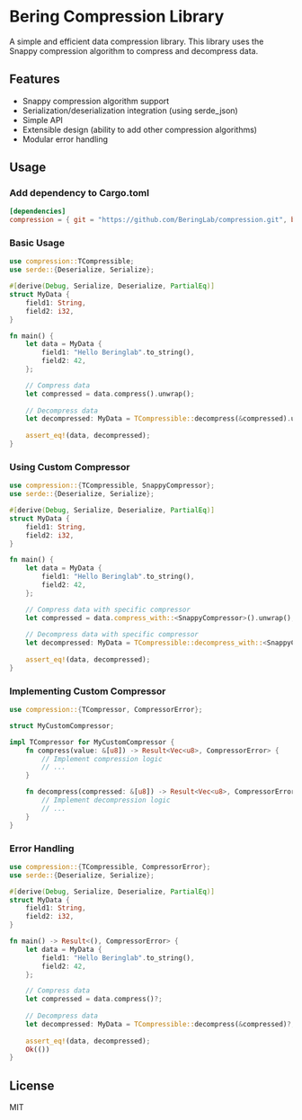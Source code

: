 # Bering Compression Library

A simple and efficient data compression library. This library uses the Snappy compression algorithm to compress and decompress data.

## Features

- Snappy compression algorithm support
- Serialization/deserialization integration (using serde_json)
- Simple API
- Extensible design (ability to add other compression algorithms)
- Modular error handling

## Usage

### Add dependency to Cargo.toml

```toml
[dependencies]
compression = { git = "https://github.com/BeringLab/compression.git", branch = "main" }
```

### Basic Usage

```rust
use compression::TCompressible;
use serde::{Deserialize, Serialize};

#[derive(Debug, Serialize, Deserialize, PartialEq)]
struct MyData {
    field1: String,
    field2: i32,
}

fn main() {
    let data = MyData {
        field1: "Hello Beringlab".to_string(),
        field2: 42,
    };

    // Compress data
    let compressed = data.compress().unwrap();
    
    // Decompress data
    let decompressed: MyData = TCompressible::decompress(&compressed).unwrap();
    
    assert_eq!(data, decompressed);
}
```

### Using Custom Compressor

```rust
use compression::{TCompressible, SnappyCompressor};
use serde::{Deserialize, Serialize};

#[derive(Debug, Serialize, Deserialize, PartialEq)]
struct MyData {
    field1: String,
    field2: i32,
}

fn main() {
    let data = MyData {
        field1: "Hello Beringlab".to_string(),
        field2: 42,
    };

    // Compress data with specific compressor
    let compressed = data.compress_with::<SnappyCompressor>().unwrap();
    
    // Decompress data with specific compressor
    let decompressed: MyData = TCompressible::decompress_with::<SnappyCompressor>(&compressed).unwrap();
    
    assert_eq!(data, decompressed);
}
```

### Implementing Custom Compressor

```rust
use compression::{TCompressor, CompressorError};

struct MyCustomCompressor;

impl TCompressor for MyCustomCompressor {
    fn compress(value: &[u8]) -> Result<Vec<u8>, CompressorError> {
        // Implement compression logic
        // ...
    }

    fn decompress(compressed: &[u8]) -> Result<Vec<u8>, CompressorError> {
        // Implement decompression logic
        // ...
    }
}
```

### Error Handling

```rust
use compression::{TCompressible, CompressorError};
use serde::{Deserialize, Serialize};

#[derive(Debug, Serialize, Deserialize, PartialEq)]
struct MyData {
    field1: String,
    field2: i32,
}

fn main() -> Result<(), CompressorError> {
    let data = MyData {
        field1: "Hello Beringlab".to_string(),
        field2: 42,
    };

    // Compress data
    let compressed = data.compress()?;
    
    // Decompress data
    let decompressed: MyData = TCompressible::decompress(&compressed)?;
    
    assert_eq!(data, decompressed);
    Ok(())
}
```

## License

MIT 